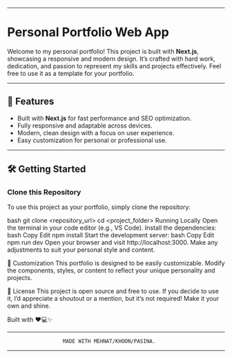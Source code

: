 -----------------------------------------------------------------------------
# Personal Portfolio Web App  

Welcome to my personal portfolio! This project is built with **Next.js**, showcasing a responsive and modern design. It’s crafted with hard work, dedication, and passion to represent my skills and projects effectively. Feel free to use it as a template for your portfolio.

---

## 🚀 Features  
- Built with **Next.js** for fast performance and SEO optimization.  
- Fully responsive and adaptable across devices.  
- Modern, clean design with a focus on user experience.  
- Easy customization for personal or professional use.  

---

## 🛠️ Getting Started  

### Clone this Repository  
To use this project as your portfolio, simply clone the repository:  

bash
git clone <repository_url>
cd <project_folder>
Running Locally
Open the terminal in your code editor (e.g., VS Code).
Install the dependencies:
bash
Copy
Edit
npm install
Start the development server:
bash
Copy
Edit
npm run dev
Open your browser and visit http://localhost:3000.
Make any adjustments to suit your personal style and content.

📌 Customization
This portfolio is designed to be easily customizable. Modify the components, styles, or content to reflect your unique personality and projects.

📄 License
This project is open source and free to use. If you decide to use it, I’d appreciate a shoutout or a mention, but it’s not required! Make it your own and shine.

Built with ❤️💻✨

----------------------------------------------------------------------------
                      MADE WITH MEHNAT/KHOON/PASINA.
----------------------------------------------------------------------------                      
